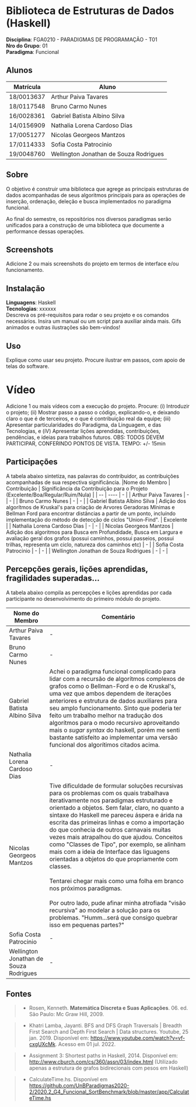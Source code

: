 # Biblioteca de Estruturas de Dados (Haskell)

**Disciplina**: FGA0210 - PARADIGMAS DE PROGRAMAÇÃO - T01 <br>
**Nro do Grupo**: 01<br>
**Paradigma**: Funcional<br>

## Alunos
|Matrícula | Aluno |
| -- | -- |
| 18/0013637 | Arthur Paiva Tavares |
| 18/0117548 | Bruno Carmo Nunes |
| 16/0028361 | Gabriel Batista Albino Silva |
| 14/0156909  |  Nathalia Lorena Cardoso Dias |
| 17/0051277  |  Nicolas Georgeos Mantzos |
| 17/0114333  |  Sofia Costa Patrocinio |
| 19/0048760 | Wellington Jonathan de Souza Rodrigues |
## Sobre 
O objetivo é construir uma biblioteca que agrege as principais estruturas de dados acompanhadas de seus algoritmos
principais para as operações de inserção, ordenação, deleção e busca implementados no paradigma funcional. 

Ao final do semestre, os repositórios nos diversos paradigmas serão unificados para a construção de uma biblioteca que documente a performance
dessas operações.

## Screenshots
Adicione 2 ou mais screenshots do projeto em termos de interface e/ou funcionamento.

## Instalação 
**Linguagens**: Haskell<br>
**Tecnologias**: xxxxxx<br>
Descreva os pré-requisitos para rodar o seu projeto e os comandos necessários.
Insira um manual ou um script para auxiliar ainda mais.
Gifs animados e outras ilustrações são bem-vindos!

## Uso 
Explique como usar seu projeto.
Procure ilustrar em passos, com apoio de telas do software.

# Vídeo
Adicione 1 ou mais vídeos com a execução do projeto.
Procure: 
(i) Introduzir o projeto;
(ii) Mostrar passo a passo o código, explicando-o, e deixando claro o que é de terceiros, e o que é contribuição real da equipe;
(iii) Apresentar particularidades do Paradigma, da Linguagem, e das Tecnologias, e
(iV) Apresentar lições aprendidas, contribuições, pendências, e ideias para trabalhos futuros.
OBS: TODOS DEVEM PARTICIPAR, CONFERINDO PONTOS DE VISTA.
TEMPO: +/- 15min

## Participações
A tabela abaixo sintetiza, nas palavras do contribuidor, as contribuições acompanhadas de sua respectiva significância.
|Nome do Membro | Contribuição | Significância da Contribuição para o Projeto (Excelente/Boa/Regular/Ruim/Nula) |
| -- | ---- | - |
| Arthur Paiva Tavares  | - | - |
| Bruno Carmo Nunes  | - | - |
| Gabriel Batista Albino Silva | Adição dos algorítmos de Kruskal's para criação de Arvores Geradoras Mínimas e Bellman Ford para encontrar distâncias a partir de um ponto, incluíndo implementação do método de detecção de ciclos "Union-Find". | Excelente |
| Nathalia Lorena Cardoso Dias  | - | - |
| Nicolas Georgeos Mantzos  | Adição dos algoritmos para Busca em Profundidade, Busca em Largura e avaliação geral dos grafos (possui caminhos, possui passeios, possui trilhas, representa um ciclo, natureza dos caminhos etc) | - |
| Sofia Costa Patrocinio  | - | - |
| Wellington Jonathan de Souza Rodrigues  | - | - |

## Percepções gerais, lições aprendidas, fragilidades superadas...
A tabela abaixo compila as percepções e lições aprendidas por cada participante no desenvolvimento do primeiro módulo do projeto.

|Nome do Membro | Comentário | 
| -- | ---- |
| Arthur Paiva Tavares  | - |
| Bruno Carmo Nunes  | - | 
| Gabriel Batista Albino Silva  | Achei o paradigma funcional complicado para lidar com a recursão de algorítmos complexos de grafos como o Bellman-Ford e o de Kruskal's, uma vez que ambos dependem de iterações anteriores e estrutura de dados auxiliares para seu amplo funcionamento. Sinto que poderia ter feito um trabalho melhor na tradução dos algorítmos para o modo recursivo aproveitando mais o _sugar syntax_ do haskell, porém me senti bastante satisfeito ao implementar uma versão funcional dos algorítimos citados acima. |
| Nathalia Lorena Cardoso Dias  | - |
| Nicolas Georgeos Mantzos  | Tive dificuldade de formular soluções recursivas para os problemas com os quais trabalhava iterativamente nos paradigmas estruturado e orientado a objetos. Sem falar, claro, no quanto a sintaxe do Haskell me pareceu áspera e árida na escrita das primeiras linhas e como a importação do que conhecia de outros carnavais muitas vezes mais atrapalhou do que ajudou. Conceitos como "Classes de Tipo", por exemplo,  se alinham mais com a ideia de Interface das liguagens orientadas a objetos do que propriamente com classes. <br> <br>Tentarei chegar mais como uma folha em branco nos próximos paradigmas. <br> <br> Por outro lado, pude afinar minha atrofiada "visão recursiva" ao modelar a solução para os problemas. "Humm...será que consigo quebrar isso em pequenas partes?"   |
| Sofia Costa Patrocinio  | - | - |
| Wellington Jonathan de Souza Rodrigues  | - |


## Fontes

> - Rosen, Kenneth. **Matemática Discreta e Suas Aplicações**. 06. ed. São Paulo: Mc Graw Hill, 2009.

> - Khatri Lamba, Jayanti. BFS and DFS Graph Traversals | Breadth First Search and Depth First Search | Data structures. Youtube, 25 jan. 2019. Disponível em: <https://www.youtube.com/watch?v=vf-cxgUXcMk>. Acesso em 01 jul. 2022.

> - Assignment 3: Shortest paths in Haskell, 2014. Disponível em: http://www.cburch.com/cs/360/assn/03/index.html (Utilizado apenas a estrutura de grafos bidirecionais com pesos em Haskell)

> - CalculateTime.hs. Disponível em https://github.com/UnBParadigmas2020-2/2020.2_G4_Funcional_SortBenchmark/blob/master/app/CalculateTime.hs
